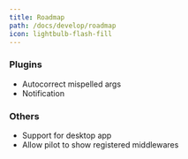 ```yaml
---
title: Roadmap
path: /docs/develop/roadmap
icon: lightbulb-flash-fill
---
```


### Plugins

- Autocorrect mispelled args
- Notification

### Others

- Support for desktop app
- Allow pilot to show registered middlewares

<!-- ### Improvement for Pilot plugin-->
